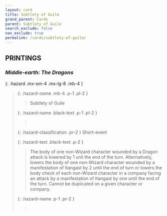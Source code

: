 ```yaml
---
layout: card
title: Subtlety of Guile
grand_parent: Cards
parent: Subtlety of Guile
search_exclude: false
nav_exclude: true
permalink: /cards/subtlety-of-guile/
---
```


## PRINTINGS


### _Middle-earth: The Dragons_

{: .hazard .mx-sm-4 .mx-lg-8 .mb-4 }
> {: .hazard-name .mb-4 .p-1 .pl-2 }
> > <div class="hazard-mp"></div>
> > <div class="card-name">Subtlety of Guile</div>
>
> {: .hazard-name .black-text .p-1 .pl-2 }
> > &nbsp;
>
> {: .hazard-classification .pr-2 }
> Short-event
>
> {: .hazard-text .black-text .p-2 }
> > The body of one non-Wizard character wounded by a Dragon attack is lowered by 1 unil the end of the turn. Alternatively, lowers the body of one non-Wizard character wounded by a manifestation of Itangast by 2 until the end of turn or lowers the body check of each non-Wizard character in a company facing an attack by a manifestation of Itangast by one until the end of the turn. Cannot be duplicated on a given character or company. 
>
> {: .hazard-name .p-1 .pr-2 }
> > <div class="card-shield"></div>
> > <div class="card-corruption">&nbsp;</div>
